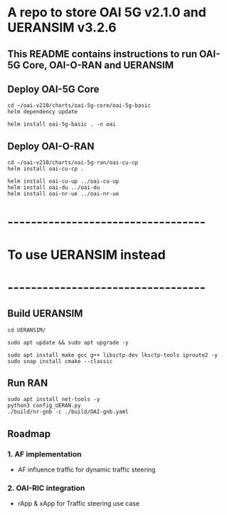 # A repo to store OAI 5G v2.1.0 and UERANSIM v3.2.6

## This README contains instructions to run OAI-5G Core, OAI-O-RAN and UERANSIM

## Deploy OAI-5G Core
```
cd ~/oai-v210/charts/oai-5g-core/oai-5g-basic
helm dependency update

helm install oai-5g-basic . -n oai
```

## Deploy OAI-O-RAN
```
cd ~/oai-v210/charts/oai-5g-ran/oai-cu-cp
helm install oai-cu-cp .

helm install oai-cu-up ../oai-cu-up 
helm install oai-du ../oai-du
helm install oai-nr-ue ../oai-nr-ue
```

# ----------------------------------
# To use UERANSIM instead
# ----------------------------------

## Build UERANSIM
```
cd UERANSIM/

sudo apt update && sudo apt upgrade -y

sudo apt install make gcc g++ libsctp-dev lksctp-tools iproute2 -y
sudo snap install cmake --classic
```

## Run RAN
```
sudo apt install net-tools -y
python3 config_UERAN.py
./build/nr-gnb -c ./build/OAI-gnb.yaml
```

## Roadmap
### 1. AF implementation
* AF influence traffic for dynamic traffic steering
### 2. OAI-RIC integration
* rApp & xApp for Traffic steering use case